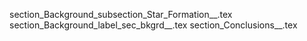 section_Background_subsection_Star_Formation__.tex
section_Background_label_sec_bkgrd__.tex
section_Conclusions__.tex
  